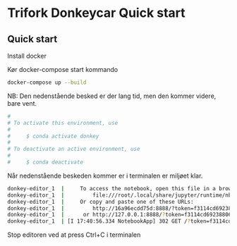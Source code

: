 # Trifork Donkeycar Quick start

## Quick start

Install docker

Kør docker-compose start kommando

```bash
docker-compose up --build
```

NB: Den nedenstående besked er der lang tid, men den kommer videre, bare vent.

```bash
#
# To activate this environment, use
#
#     $ conda activate donkey
#
# To deactivate an active environment, use
#
#     $ conda deactivate
```

Når nedenstående beskeden kommer er i terminalen er miljøet klar.

```bash
donkey-editor_1  |     To access the notebook, open this file in a browser:
donkey-editor_1  |         file:///root/.local/share/jupyter/runtime/nbserver-1-open.html
donkey-editor_1  |     Or copy and paste one of these URLs:
donkey-editor_1  |         http://16a96ecdd75d:8888/?token=f3114cd69238806a9af1d229a3109a2856644eec71bc4537
donkey-editor_1  |      or http://127.0.0.1:8888/?token=f3114cd69238806a9af1d229a3109a2856644eec71bc4537
donkey-editor_1  | [I 17:40:56.334 NotebookApp] 302 GET /?token=f3114cd69238806a9af1d229a3109a2856644eec71bc4537 (172.18.0.1) 0.88ms
```

Stop editoren ved at press Ctrl+C i terminalen
